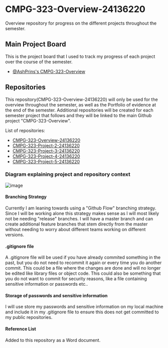 # CMPG-323-Overview-24136220
Overview repository for progress on the different projects throughout the semester.

## Main Project Board
This is the project board that I used to track my progress of each project over the course of the semester.

- <a href="https://github.com/users/AshPrins/projects/2" target="_blank">@AshPrins's  CMPG-323-Overview</a>

## Repositories
This repository(CMPG-323-Overview-24136220) will only be used for the overview throughout the semester, as well as the Portfolio of evidence at the end of the semester.
Additional repositories will be created for each semester project that follows and they will be linked to the main Github project "CMPG-323-Overview". 

List of repositories:
- <a href="https://github.com/AshPrins/CMPG-323-Overview-24136220" target="_blank">CMPG-323-Overview-24136220</a>
- <a href="https://github.com/AshPrins/CMPG-323-Project-2-24136220" target="_blank">CMPG-323-Project-2-24136220</a>
- <a href="https://github.com/AshPrins/CMPG-323-Project-3-24136220" target="_blank">CMPG-323-Project-3-24136220</a>
- <a href="https://github.com/AshPrins/CMPG-323-Project-4-24136220" target="_blank">CMPG-323-Project-4-24136220</a>
- <a href="https://github.com/AshPrins/CMPG-323-Project-5-24136220" target="_blank">CMPG-323-Project-5-24136220</a>

### Diagram explaining project and repository context
![image](https://user-images.githubusercontent.com/110819017/185356268-e545ac2a-a9a4-42e9-9546-832492f191ff.png)

#### Branching Strategy
Currently I am leaning towards using a "Github Flow" branching strategy. Since I will be working alone this strategy makes sense as I will most likely not be needing "release" branches. I will have a master branch and can create additional feature branches that stem directly from the master without needing to worry about different teams working on different versions.

#### .gitignore file
A .gitignore file will be used if you have already commited something in the past, but you do not need to recommit it again or every time you do another commit. This could be a file where the changes are done and will no longer be edited like library files or object code. This could also be something that you do not want to commit for security reasons, like a file containing sensitive information or passwords etc..

#### Storage of passwords and sensitive information
I will use store my passwords and sensitive information on my local machine and include it in my .gitignore file to ensure this does not get committed to my public repositories.

#### Reference List
Added to this repository as a Word document.
